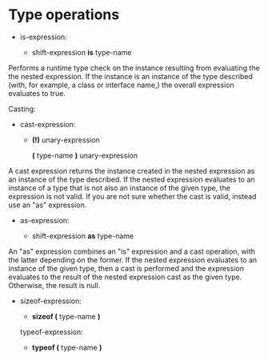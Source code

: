 <div id="type-operations" class="section level1">

Type operations
===============

-   is-expression:

    -   shift-expression **is** type-name

Performs a runtime type check on the instance resulting from evaluating
the the nested expression. If the instance is an instance of the type
described (with, for example, a class or interface name,) the overall
expression evaluates to true.

Casting:

-   cast-expression:

    -   **(!)** unary-expression

        **(** type-name **)** unary-expression

A cast expression returns the instance created in the nested expression
as an instance of the type described. If the nested expression evaluates
to an instance of a type that is not also an instance of the given type,
the expression is not valid. If you are not sure whether the cast is
valid, instead use an "as" expression.

-   as-expression:

    -   shift-expression **as** type-name

An "as" expression combines an "is" expression and a cast operation,
with the latter depending on the former. If the nested expression
evaluates to an instance of the given type, then a cast is performed and
the expression evaluates to the result of the nested expression cast as
the given type. Otherwise, the result is null.

-   sizeof-expression:

    -   **sizeof (** type-name **)**

    typeof-expression:

    -   **typeof (** type-name **)**

</div>
